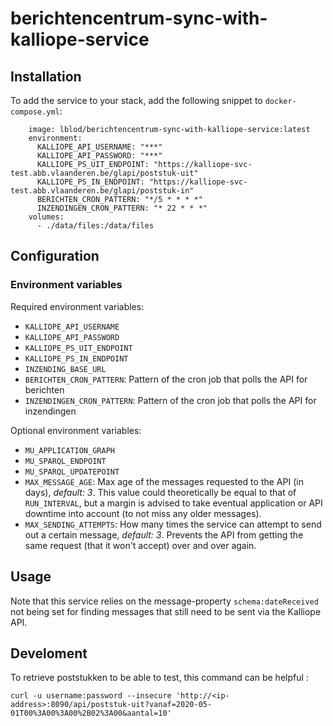 # berichtencentrum-sync-with-kalliope-service

## Installation
To add the service to your stack, add the following snippet to `docker-compose.yml`:
```
    image: lblod/berichtencentrum-sync-with-kalliope-service:latest
    environment:
      KALLIOPE_API_USERNAME: "***"
      KALLIOPE_API_PASSWORD: "***"
      KALLIOPE_PS_UIT_ENDPOINT: "https://kalliope-svc-test.abb.vlaanderen.be/glapi/poststuk-uit"
      KALLIOPE_PS_IN_ENDPOINT: "https://kalliope-svc-test.abb.vlaanderen.be/glapi/poststuk-in"
      BERICHTEN_CRON_PATTERN: "*/5 * * * *"
      INZENDINGEN_CRON_PATTERN: "* 22 * * *"
    volumes:
      - ./data/files:/data/files
```

## Configuration

### Environment variables

Required environment variables:

* `KALLIOPE_API_USERNAME`  
* `KALLIOPE_API_PASSWORD`
* `KALLIOPE_PS_UIT_ENDPOINT`
* `KALLIOPE_PS_IN_ENDPOINT`
* `INZENDING_BASE_URL`
* `BERICHTEN_CRON_PATTERN`: Pattern of the cron job that polls the API for berichten
* `INZENDINGEN_CRON_PATTERN`: Pattern of the cron job that polls the API for inzendingen

Optional environment variables:

* `MU_APPLICATION_GRAPH`
* `MU_SPARQL_ENDPOINT`
* `MU_SPARQL_UPDATEPOINT`
* `MAX_MESSAGE_AGE`: Max age of the messages requested to the API (in days), _default: 3_. This value could theoretically be equal to that of `RUN_INTERVAL`, but a margin is advised to take eventual application or API downtime into account (to not miss any older messages).
* `MAX_SENDING_ATTEMPTS`: How many times the service can attempt to send out a certain message, _default: 3_. Prevents the API from getting the same request (that it won't accept) over and over again.

## Usage

Note that this service relies on the message-property `schema:dateReceived` not being set for finding messages that still need to be sent via the Kalliope API.

## Develoment

To retrieve poststukken to be able to test, this command can be helpful :

```
curl -u username:password --insecure 'http://<ip-address>:8090/api/poststuk-uit?vanaf=2020-05-01T00%3A00%3A00%2B02%3A00&aantal=10'
```
